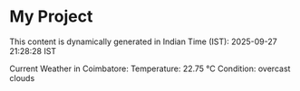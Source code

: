 # My Project

This content is dynamically generated in Indian Time (IST): 2025-09-27 21:28:28 IST


Current Weather in Coimbatore:
Temperature: 22.75 °C
Condition: overcast clouds
